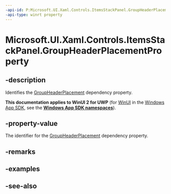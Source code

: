 ```yaml
---
-api-id: P:Microsoft.UI.Xaml.Controls.ItemsStackPanel.GroupHeaderPlacementProperty
-api-type: winrt property
---
```


<!-- Property syntax
public Windows.UI.Xaml.DependencyProperty GroupHeaderPlacementProperty { get; }
-->

# Microsoft.UI.Xaml.Controls.ItemsStackPanel.GroupHeaderPlacementProperty

## -description
Identifies the [GroupHeaderPlacement](itemsstackpanel_groupheaderplacement.md) dependency property.

**This documentation applies to WinUI 2 for UWP** (for [WinUI](/windows/apps/winui/winui3/) in the [Windows App SDK](/windows/apps/windows-app-sdk/), see the **[Windows App SDK namespaces](/windows/windows-app-sdk/api/winrt/)**).

## -property-value
The identifier for the [GroupHeaderPlacement](itemsstackpanel_groupheaderplacement.md) dependency property.

## -remarks

## -examples

## -see-also

